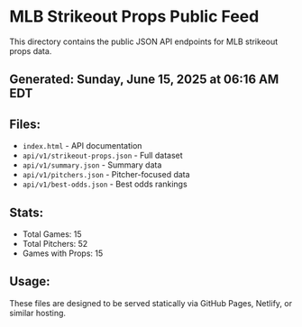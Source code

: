# MLB Strikeout Props Public Feed

This directory contains the public JSON API endpoints for MLB strikeout props data.

## Generated: Sunday, June 15, 2025 at 06:16 AM EDT

## Files:
- `index.html` - API documentation
- `api/v1/strikeout-props.json` - Full dataset
- `api/v1/summary.json` - Summary data
- `api/v1/pitchers.json` - Pitcher-focused data  
- `api/v1/best-odds.json` - Best odds rankings

## Stats:
- Total Games: 15
- Total Pitchers: 52
- Games with Props: 15

## Usage:
These files are designed to be served statically via GitHub Pages, Netlify, or similar hosting.
